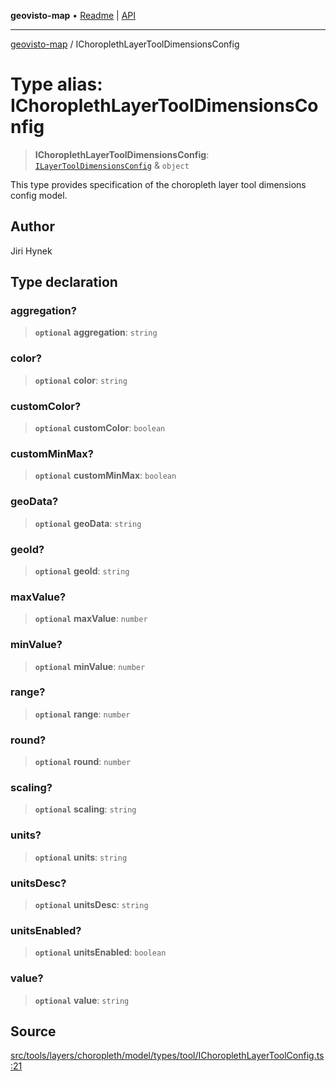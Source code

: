 **geovisto-map** • [Readme](../README.md) \| [API](../globals.md)

***

[geovisto-map](../README.md) / IChoroplethLayerToolDimensionsConfig

# Type alias: IChoroplethLayerToolDimensionsConfig

> **IChoroplethLayerToolDimensionsConfig**: [`ILayerToolDimensionsConfig`](ILayerToolDimensionsConfig.md) & `object`

This type provides specification of the choropleth layer tool dimensions config model.

## Author

Jiri Hynek

## Type declaration

### aggregation?

> **`optional`** **aggregation**: `string`

### color?

> **`optional`** **color**: `string`

### customColor?

> **`optional`** **customColor**: `boolean`

### customMinMax?

> **`optional`** **customMinMax**: `boolean`

### geoData?

> **`optional`** **geoData**: `string`

### geoId?

> **`optional`** **geoId**: `string`

### maxValue?

> **`optional`** **maxValue**: `number`

### minValue?

> **`optional`** **minValue**: `number`

### range?

> **`optional`** **range**: `number`

### round?

> **`optional`** **round**: `number`

### scaling?

> **`optional`** **scaling**: `string`

### units?

> **`optional`** **units**: `string`

### unitsDesc?

> **`optional`** **unitsDesc**: `string`

### unitsEnabled?

> **`optional`** **unitsEnabled**: `boolean`

### value?

> **`optional`** **value**: `string`

## Source

[src/tools/layers/choropleth/model/types/tool/IChoroplethLayerToolConfig.ts:21](https://github.com/geovisto/geovisto-map/blob/e22d774889dbc28cc1ec62933ecf6bab6690f172/src/tools/layers/choropleth/model/types/tool/IChoroplethLayerToolConfig.ts#L21)
